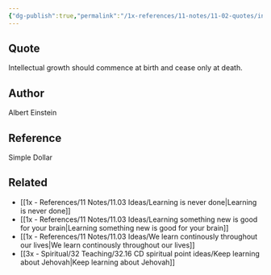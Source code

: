 ```yaml
---
{"dg-publish":true,"permalink":"/1x-references/11-notes/11-02-quotes/intellectual-growth-should-commence-at-birth-and-cease-only-at-death-albert-einstein/","title":"Intellectual growth should commence at birth and cease only at death - Albert Einstein"}
---
```



## Quote
Intellectual growth should commence at birth and cease only at death.

## Author
Albert Einstein

## Reference
Simple Dollar

## Related
- [[1x - References/11 Notes/11.03 Ideas/Learning is never done\|Learning is never done]]
- [[1x - References/11 Notes/11.03 Ideas/Learning something new is good for your brain\|Learning something new is good for your brain]]
- [[1x - References/11 Notes/11.03 Ideas/We learn continously throughout our lives\|We learn continously throughout our lives]]
- [[3x - Spiritual/32 Teaching/32.16 CD spiritual point ideas/Keep learning about Jehovah\|Keep learning about Jehovah]]